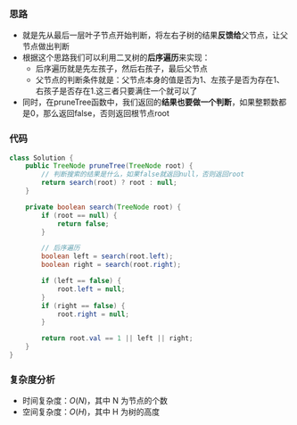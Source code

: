 ### 思路

-   就是先从最后一层叶子节点开始判断，将左右子树的结果**反馈给**父节点，让父节点做出判断
-   根据这个思路我们可以利用二叉树的**后序遍历**来实现：
    -   后序遍历就是先左孩子，然后右孩子，最后父节点
    -   父节点的判断条件就是：父节点本身的值是否为1、左孩子是否为存在1、右孩子是否存在1.这三者只要满住一个就可以了
-   同时，在pruneTree函数中，我们返回的**结果也要做一个判断**，如果整颗数都是0，那么返回false，否则返回根节点root

### 代码


```java
class Solution {
    public TreeNode pruneTree(TreeNode root) {
        // 判断搜索的结果是什么，如果false就返回null，否则返回root
        return search(root) ? root : null;
    }

    private boolean search(TreeNode root) {
        if (root == null) {
            return false;
        }

        // 后序遍历
        boolean left = search(root.left);
        boolean right = search(root.right);

        if (left == false) {
            root.left = null;
        }
        if (right == false) {
            root.right = null;
        }

        return root.val == 1 || left || right;
    }
}
```

### **复杂度分析**

- 时间复杂度：$O(N)$，其中 N 为节点的个数
- 空间复杂度：$O(H)$，其中 H 为树的高度